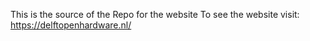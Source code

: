 This is the source of the Repo for the website
To see the website visit: https://delftopenhardware.nl/